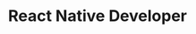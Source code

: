 ---
order: 11
featuredTitle: "React Native"
featuredDescription: "Step by step guide to becoming a React Native Developer in 2023"
title: "React Native Developer"
description: "Step by step guide to becoming a React Native developer in 2023"
isUpcoming: true
seo:
  title: "Learn to become a modern React Native developer"
  description: "Community driven, articles, resources, guides, interview questions, quizzes for react native development. Learn to become a modern React Native developer by following the steps, skills, resources and guides listed in this roadmap."
  keywords:
    - "guide to becoming a react native developer"
    - "guide to becoming a react native developer"
    - "react native developer"
    - "react native engineer"
    - "react native skills"
    - "guide to react native"
    - "react native roadmap"
    - "react native skills"
    - "react native skills test"
    - "skills for react native"
    - "what is react native"
    - "react native quiz"
    - "react native interview questions"
    - "react native engineer roadmap"
    - "react native developer roadmap"
    - "become a react native developer"
    - "react native developer career path"
    - "react native developer"
    - "modern react native developer"
relatedRoadmaps:
  - "flutter"
  - "android"
  - "javascript"
  - "nodejs"
sitemap:
  priority: 1
  changefreq: "monthly"
tags:
  - "roadmap"
  - "main-sitemap"
  - "role-roadmap"
---